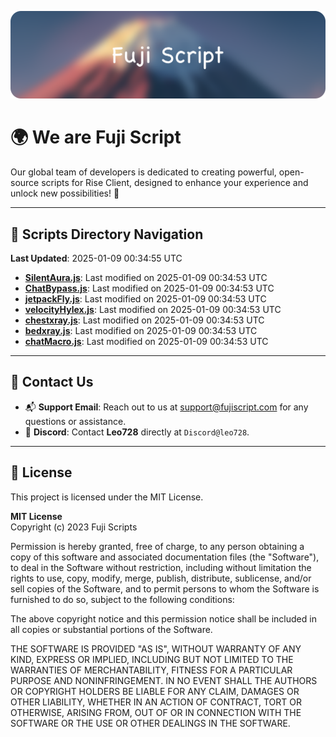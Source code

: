 ![Banner](.github/b.webp)

# 🌍 **We are Fuji Script**

Our global team of developers is dedicated to creating powerful, open-source scripts for Rise Client, designed to enhance your experience and unlock new possibilities! 🌟

---
<!-- SCRIPTS_NAVIGATION_START -->
## 📂 **Scripts Directory Navigation**

**Last Updated**: 2025-01-09 00:34:55 UTC

- **[SilentAura.js](scripts/SilentAura.js)**: Last modified on 2025-01-09 00:34:53 UTC
- **[ChatBypass.js](scripts/ChatBypass.js)**: Last modified on 2025-01-09 00:34:53 UTC
- **[jetpackFly.js](scripts/jetpackFly.js)**: Last modified on 2025-01-09 00:34:53 UTC
- **[velocityHylex.js](scripts/velocityHylex.js)**: Last modified on 2025-01-09 00:34:53 UTC
- **[chestxray.js](scripts/chestxray.js)**: Last modified on 2025-01-09 00:34:53 UTC
- **[bedxray.js](scripts/bedxray.js)**: Last modified on 2025-01-09 00:34:53 UTC
- **[chatMacro.js](scripts/chatMacro.js)**: Last modified on 2025-01-09 00:34:53 UTC

<!-- SCRIPTS_NAVIGATION_END -->

---

## 💬 **Contact Us**  
- 📬 **Support Email**: Reach out to us at [support@fujiscript.com](mailto:support@fujiscript.com) for any questions or assistance.  
- 💬 **Discord**: Contact **Leo728** directly at `Discord@leo728`.

---

## 📜 **License**

This project is licensed under the MIT License.  

**MIT License**  
Copyright (c) 2023 Fuji Scripts  

Permission is hereby granted, free of charge, to any person obtaining a copy of this software and associated documentation files (the "Software"), to deal in the Software without restriction, including without limitation the rights to use, copy, modify, merge, publish, distribute, sublicense, and/or sell copies of the Software, and to permit persons to whom the Software is furnished to do so, subject to the following conditions:  

The above copyright notice and this permission notice shall be included in all copies or substantial portions of the Software.  

THE SOFTWARE IS PROVIDED "AS IS", WITHOUT WARRANTY OF ANY KIND, EXPRESS OR IMPLIED, INCLUDING BUT NOT LIMITED TO THE WARRANTIES OF MERCHANTABILITY, FITNESS FOR A PARTICULAR PURPOSE AND NONINFRINGEMENT. IN NO EVENT SHALL THE AUTHORS OR COPYRIGHT HOLDERS BE LIABLE FOR ANY CLAIM, DAMAGES OR OTHER LIABILITY, WHETHER IN AN ACTION OF CONTRACT, TORT OR OTHERWISE, ARISING FROM, OUT OF OR IN CONNECTION WITH THE SOFTWARE OR THE USE OR OTHER DEALINGS IN THE SOFTWARE.  
